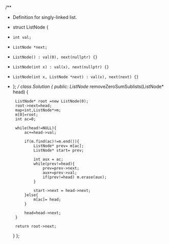 
/**
 * Definition for singly-linked list.
 * struct ListNode {
 *     int val;
 *     ListNode *next;
 *     ListNode() : val(0), next(nullptr) {}
 *     ListNode(int x) : val(x), next(nullptr) {}
 *     ListNode(int x, ListNode *next) : val(x), next(next) {}
 * };
 */
 class Solution {
public:
    ListNode* removeZeroSumSublists(ListNode* head) {
        
        ListNode* root =new ListNode(0);
        root->next=head;
        map<int,ListNode*>m;
        m[0]=root;
        int ac=0;
        
        while(head!=NULL){
            ac+=head->val;

            if(m.find(ac)!=m.end()){
                ListNode* prev= m[ac];
                ListNode* start= prev;

                int aux = ac;
                while(prev!=head){
                    prev=prev->next;
                    aux+=prev->val;
                    if(prev!=head) m.erase(aux);
                }
                
                start->next = head->next;
            }else{
                m[ac]= head;
            }
            
            head=head->next;
        }
        
        return root->next;
    }
};
```
